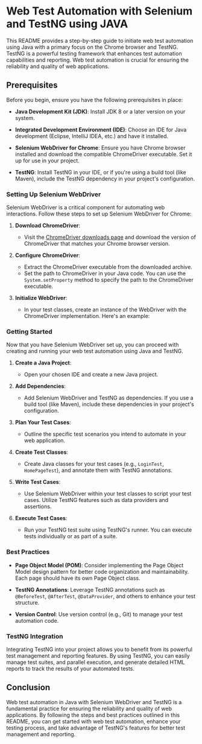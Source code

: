 # Web Test Automation with Selenium and TestNG using JAVA

This README provides a step-by-step guide to initiate web test automation using Java with a primary focus on the Chrome browser and TestNG. TestNG is a powerful testing framework that enhances test automation capabilities and reporting. Web test automation is crucial for ensuring the reliability and quality of web applications.

## Prerequisites

Before you begin, ensure you have the following prerequisites in place:

- **Java Development Kit (JDK)**: Install JDK 8 or a later version on your system.

- **Integrated Development Environment (IDE)**: Choose an IDE for Java development (Eclipse, IntelliJ IDEA, etc.) and have it installed.

- **Selenium WebDriver for Chrome**: Ensure you have Chrome browser installed and download the compatible ChromeDriver executable. Set it up for use in your project.

- **TestNG**: Install TestNG in your IDE, or if you're using a build tool (like Maven), include the TestNG dependency in your project's configuration.

### Setting Up Selenium WebDriver

Selenium WebDriver is a critical component for automating web interactions. Follow these steps to set up Selenium WebDriver for Chrome:

1. **Download ChromeDriver**:
   - Visit the [ChromeDriver downloads page](https://sites.google.com/chromium.org/driver/) and download the version of ChromeDriver that matches your Chrome browser version.

2. **Configure ChromeDriver**:
   - Extract the ChromeDriver executable from the downloaded archive.
   - Set the path to ChromeDriver in your Java code. You can use the `System.setProperty` method to specify the path to the ChromeDriver executable.

3. **Initialize WebDriver**:
   - In your test classes, create an instance of the WebDriver with the ChromeDriver implementation. Here's an example:

### Getting Started

Now that you have Selenium WebDriver set up, you can proceed with creating and running your web test automation using Java and TestNG.

1. **Create a Java Project**:
   - Open your chosen IDE and create a new Java project.

2. **Add Dependencies**:
   - Add Selenium WebDriver and TestNG as dependencies. If you use a build tool (like Maven), include these dependencies in your project's configuration.

3. **Plan Your Test Cases**:
   - Outline the specific test scenarios you intend to automate in your web application.

4. **Create Test Classes**:
   - Create Java classes for your test cases (e.g., `LoginTest`, `HomePageTest`), and annotate them with TestNG annotations.

5. **Write Test Cases**:
   - Use Selenium WebDriver within your test classes to script your test cases. Utilize TestNG features such as data providers and assertions.

6. **Execute Test Cases**:
   - Run your TestNG test suite using TestNG's runner. You can execute tests individually or as part of a suite.

### Best Practices

- **Page Object Model (POM)**: Consider implementing the Page Object Model design pattern for better code organization and maintainability. Each page should have its own Page Object class.

- **TestNG Annotations**: Leverage TestNG annotations such as `@BeforeTest`, `@AfterTest`, `@DataProvider`, and others to enhance your test structure.

- **Version Control**: Use version control (e.g., Git) to manage your test automation code.

### TestNG Integration

Integrating TestNG into your project allows you to benefit from its powerful test management and reporting features. By using TestNG, you can easily manage test suites, and parallel execution, and generate detailed HTML reports to track the results of your automated tests.

## Conclusion

Web test automation in Java with Selenium WebDriver and TestNG is a fundamental practice for ensuring the reliability and quality of web applications. By following the steps and best practices outlined in this README, you can get started with web test automation, enhance your testing process, and take advantage of TestNG's features for better test management and reporting.
